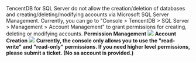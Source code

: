 TencentDB for SQL Server do not allow the creation/deletion of databases and creating/deleting/modifying accounts via Microsoft SQL Server Management. Currently, you can go to "Console > TencentDB > SQL Server > Management > Account Management"
to grant permissions for creating, deleting or modifying accounts.
**Permission Management**
![](https://main.qcloudimg.com/raw/fa0bbc88d57a6286a87d4dd67a32c5a9.png)
**Account Creation**
![](https://main.qcloudimg.com/raw/531a65f416677f34fc95343c5843581d.png)
**Currently, the console only allows you to use the "read-write" and "read-only" permissions. If you need higher level permissions, please submit a ticket. (No sa account is provided.)**

